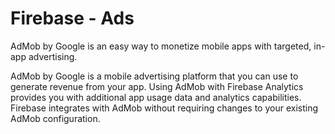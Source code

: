 Firebase - Ads
==========================

AdMob by Google is an easy way to monetize mobile apps with targeted, in-app advertising.

AdMob by Google is a mobile advertising platform that you can use to generate revenue from your app. Using AdMob with Firebase Analytics provides you with additional app usage data and analytics capabilities. Firebase integrates with AdMob without requiring changes to your existing AdMob configuration.
